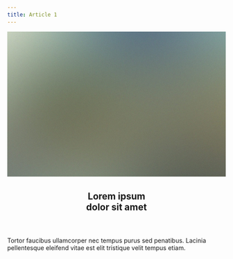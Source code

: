 ```yaml
---
title: Article 1
---
```

<!-- Feature 1 -->
<article id="first" class="container box style1 right">
    <a href="#" class="image fit"><img src="assets/images/pic01.jpg" alt="" /></a>
    <div class="inner">
        <header>
            <h2>Lorem ipsum<br />
            dolor sit amet</h2>
        </header>
        <p>Tortor faucibus ullamcorper nec tempus purus sed penatibus. Lacinia pellentesque eleifend vitae est elit tristique velit tempus etiam.</p>
    </div>
</article>